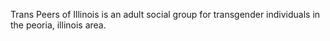 Trans Peers of Illinois is an adult social group for transgender individuals in the peoria, illinois area.
